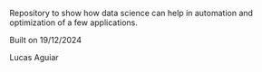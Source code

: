 Repository to show how data science can help in automation and optimization of a few applications.

Built on 19/12/2024

Lucas Aguiar
